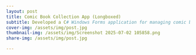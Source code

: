 ```yaml
---
layout: post
title: Comic Book Collection App (Longboxed)
subtitle: Developed a C# Windows Forms application for managing comic book collections, Implemented JSON storage with future plans for SQL database integration, Designed a UI for users to add and manage issues by title, issue number, and publisher.
cover-img: /assets/img/post.jpg
thumbnail-img: /assets/img/Screenshot 2025-07-02 105858.png
share-img: /assets/img/post.jpg

---
```

